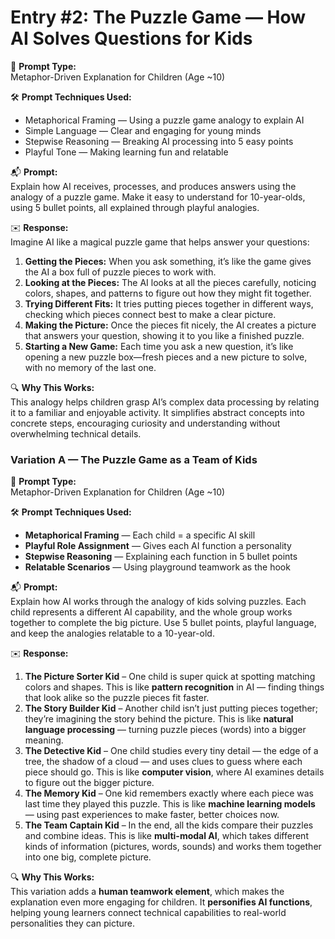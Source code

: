 # Entry #2: The Puzzle Game — How AI Solves Questions for Kids

🧠 **Prompt Type:**  
Metaphor-Driven Explanation for Children (Age ~10)

🛠️ **Prompt Techniques Used:**  
- Metaphorical Framing — Using a puzzle game analogy to explain AI  
- Simple Language — Clear and engaging for young minds  
- Stepwise Reasoning — Breaking AI processing into 5 easy points  
- Playful Tone — Making learning fun and relatable  

📬 **Prompt:**  
Explain how AI receives, processes, and produces answers using the analogy of a puzzle game. Make it easy to understand for 10-year-olds, using 5 bullet points, all explained through playful analogies.

✉️ **Response:**  
Imagine AI like a magical puzzle game that helps answer your questions:

1. **Getting the Pieces:** When you ask something, it’s like the game gives the AI a box full of puzzle pieces to work with.  
2. **Looking at the Pieces:** The AI looks at all the pieces carefully, noticing colors, shapes, and patterns to figure out how they might fit together.  
3. **Trying Different Fits:** It tries putting pieces together in different ways, checking which pieces connect best to make a clear picture.  
4. **Making the Picture:** Once the pieces fit nicely, the AI creates a picture that answers your question, showing it to you like a finished puzzle.  
5. **Starting a New Game:** Each time you ask a new question, it’s like opening a new puzzle box—fresh pieces and a new picture to solve, with no memory of the last one.

🔍 **Why This Works:**  
This analogy helps children grasp AI’s complex data processing by relating it to a familiar and enjoyable activity. It simplifies abstract concepts into concrete steps, encouraging curiosity and understanding without overwhelming technical details.



### Variation A — The Puzzle Game as a Team of Kids

🧠 **Prompt Type:**  
Metaphor-Driven Explanation for Children (Age ~10)

🛠️ **Prompt Techniques Used:**  
- **Metaphorical Framing** — Each child = a specific AI skill  
- **Playful Role Assignment** — Gives each AI function a personality  
- **Stepwise Reasoning** — Explaining each function in 5 bullet points  
- **Relatable Scenarios** — Using playground teamwork as the hook  

📬 **Prompt:**  
Explain how AI works through the analogy of kids solving puzzles. Each child represents a different AI capability, and the whole group works together to complete the big picture. Use 5 bullet points, playful language, and keep the analogies relatable to a 10-year-old.

✉️ **Response:**  
1. **The Picture Sorter Kid** – One child is super quick at spotting matching colors and shapes. This is like **pattern recognition** in AI — finding things that look alike so the puzzle pieces fit faster.  
2. **The Story Builder Kid** – Another child isn’t just putting pieces together; they’re imagining the story behind the picture. This is like **natural language processing** — turning puzzle pieces (words) into a bigger meaning.  
3. **The Detective Kid** – One child studies every tiny detail — the edge of a tree, the shadow of a cloud — and uses clues to guess where each piece should go. This is like **computer vision**, where AI examines details to figure out the bigger picture.  
4. **The Memory Kid** – One kid remembers exactly where each piece was last time they played this puzzle. This is like **machine learning models** — using past experiences to make faster, better choices now.  
5. **The Team Captain Kid** – In the end, all the kids compare their puzzles and combine ideas. This is like **multi-modal AI**, which takes different kinds of information (pictures, words, sounds) and works them together into one big, complete picture.  

🔍 **Why This Works:**  
This variation adds a **human teamwork element**, which makes the explanation even more engaging for children. It **personifies AI functions**, helping young learners connect technical capabilities to real-world personalities they can picture.


